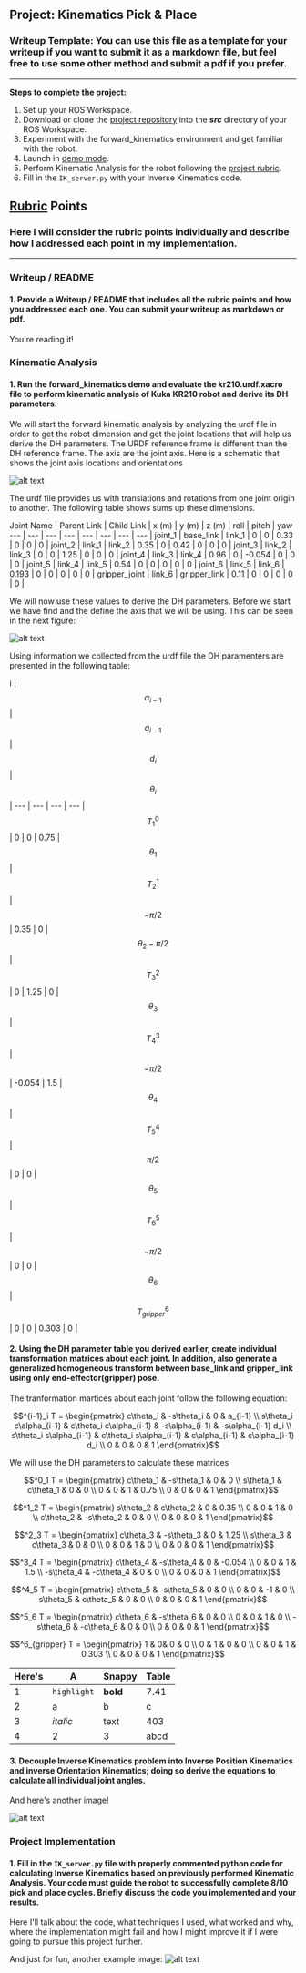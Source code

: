 ## Project: Kinematics Pick & Place
### Writeup Template: You can use this file as a template for your writeup if you want to submit it as a markdown file, but feel free to use some other method and submit a pdf if you prefer.

---


**Steps to complete the project:**  


1. Set up your ROS Workspace.
2. Download or clone the [project repository](https://github.com/udacity/RoboND-Kinematics-Project) into the ***src*** directory of your ROS Workspace.  
3. Experiment with the forward_kinematics environment and get familiar with the robot.
4. Launch in [demo mode](https://classroom.udacity.com/nanodegrees/nd209/parts/7b2fd2d7-e181-401e-977a-6158c77bf816/modules/8855de3f-2897-46c3-a805-628b5ecf045b/lessons/91d017b1-4493-4522-ad52-04a74a01094c/concepts/ae64bb91-e8c4-44c9-adbe-798e8f688193).
5. Perform Kinematic Analysis for the robot following the [project rubric](https://review.udacity.com/#!/rubrics/972/view).
6. Fill in the `IK_server.py` with your Inverse Kinematics code. 


[//]: # (Image References)

[image1]: ./misc_images/misc1.png
[image2]: ./misc_images/misc2.png
[image3]: ./misc_images/misc3.png

## [Rubric](https://review.udacity.com/#!/rubrics/972/view) Points
### Here I will consider the rubric points individually and describe how I addressed each point in my implementation.  

---
### Writeup / README

#### 1. Provide a Writeup / README that includes all the rubric points and how you addressed each one.  You can submit your writeup as markdown or pdf.  

You're reading it!

### Kinematic Analysis
#### 1. Run the forward_kinematics demo and evaluate the kr210.urdf.xacro file to perform kinematic analysis of Kuka KR210 robot and derive its DH parameters.

We will start the forward kinematic analysis by analyzing the urdf file in order to get the robot dimension and get the joint locations that will help us derive the DH parameters. The URDF reference frame is different than the DH reference frame. The axis are the joint axis. Here is a schematic that shows the joint axis locations and orientations

![alt text][image1]

The urdf file provides us with translations and rotations from one joint origin to another. The following table shows sums up these dimensions.

Joint Name | Parent Link | Child Link | x (m) | y (m) | z (m) | roll | pitch | yaw
--- | --- | --- | --- | --- | --- | --- | --- | 
joint_1 | base_link | link_1 | 0 | 0 | 0.33 | 0 | 0 | 0 |
joint_2 | link_1 | link_2 | 0.35 | 0 | 0.42 | 0 | 0 | 0 |
joint_3 | link_2 | link_3 | 0 | 0 | 1.25 | 0 | 0 | 0 |
joint_4 | link_3 | link_4 | 0.96 | 0 | -0.054 | 0 | 0 | 0 |
joint_5 | link_4 | link_5 | 0.54 | 0 | 0 | 0 | 0 | 0 |
joint_6 | link_5 | link_6 | 0.193 | 0 | 0 | 0 | 0 | 0 |
gripper_joint | link_6 | gripper_link | 0.11 | 0 | 0 | 0 | 0 | 0 |


We will now use these values to derive the DH parameters. Before we start we have find and the define the axis that we will be using. This can be seen in the next figure:
 
 ![alt text][image1]
 
Using information we collected from the urdf file the DH paramenters are presented in the following table:

i | $$\alpha_{i-1}$$  | $$a_{i-1}$$ | $$d_i$$ | $$ \theta_i $$ | 
--- | --- | --- | --- | 
$$ T^0_1 $$ | 0 | 0 | 0.75 | $$ \theta_1 $$ |
$$ T^1_2 $$ | $$-\pi/2$$ | 0.35 | 0 | $$\theta_2-\pi/2$$ |
$$ T^2_3 $$ | 0 | 1.25 | 0 | $$ \theta_3 $$ |
$$ T^3_4 $$ | $$-\pi/2$$ | -0.054 | 1.5 | $$ \theta_4 $$ |
$$ T^4_5 $$ | $$\pi/2$$ | 0 | 0 | $$ \theta_5$$ |
$$ T^5_6 $$ | $$-\pi/2$$ | 0 | 0 | $$ \theta_6 $$ |
$$ T^6_{gripper} $$ | 0 | 0 | 0.303 | 0 |

#### 2. Using the DH parameter table you derived earlier, create individual transformation matrices about each joint. In addition, also generate a generalized homogeneous transform between base_link and gripper_link using only end-effector(gripper) pose.

The tranformation martices about each joint follow the following equation:

$$^{i-1}_i T =
 \begin{pmatrix}
  c\theta_i & -s\theta_i & 0 & a_{i-1} \\
  s\theta_i c\alpha_{i-1} & c\theta_i c\alpha_{i-1} & -s\alpha_{i-1} & -s\alpha_{i-1} d_i \\
   s\theta_i s\alpha_{i-1} & c\theta_i s\alpha_{i-1} & c\alpha_{i-1} & c\alpha_{i-1} d_i \\
  0 & 0 & 0 & 1
 \end{pmatrix}$$

We will use the DH parameters to calculate these matrices

$$^0_1 T =
 \begin{pmatrix}
  c\theta_1 & -s\theta_1 & 0 & 0 \\
  s\theta_1 & c\theta_1  & 0 & 0 \\
  0 & 0 & 1 & 0.75 \\
  0 & 0 & 0 & 1
 \end{pmatrix}$$

$$^1_2 T =
 \begin{pmatrix}
  s\theta_2 & c\theta_2 & 0 & 0.35 \\
  0 & 0 & 1 & 0 \\
  c\theta_2 & -s\theta_2  & 0 & 0 \\
  0 & 0 & 0 & 1
 \end{pmatrix}$$

$$^2_3 T =
 \begin{pmatrix}
  c\theta_3 & -s\theta_3 & 0 & 1.25 \\
  s\theta_3 & c\theta_3  & 0 & 0 \\
  0 & 0 & 1 & 0 \\
  0 & 0 & 0 & 1
 \end{pmatrix}$$

$$^3_4 T =
 \begin{pmatrix}
  c\theta_4 & -s\theta_4 & 0 & -0.054 \\
  0 & 0 & 1 & 1.5 \\
  -s\theta_4 & -c\theta_4  & 0 & 0 \\
  0 & 0 & 0 & 1
 \end{pmatrix}$$

$$^4_5 T =
 \begin{pmatrix}
  c\theta_5 & -s\theta_5 & 0 & 0 \\
  0 & 0 & -1 & 0 \\
  s\theta_5 & c\theta_5  & 0 & 0 \\
  0 & 0 & 0 & 1
 \end{pmatrix}$$
 
$$^5_6 T =
 \begin{pmatrix}
  c\theta_6 & -s\theta_6 & 0 & 0 \\
  0 & 0 & 1 & 0 \\
  -s\theta_6 & -c\theta_6  & 0 & 0 \\
  0 & 0 & 0 & 1
 \end{pmatrix}$$
 
$$^6_{gripper} T =
 \begin{pmatrix}
  1 & 0& 0 & 0 \\
  0 & 1 & 0 & 0 \\
  0 & 0  & 1 & 0.303 \\
  0 & 0 & 0 & 1
 \end{pmatrix}$$
 
Here's | A | Snappy | Table
--- | --- | --- | ---
1 | `highlight` | **bold** | 7.41
2 | a | b | c
3 | *italic* | text | 403
4 | 2 | 3 | abcd

#### 3. Decouple Inverse Kinematics problem into Inverse Position Kinematics and inverse Orientation Kinematics; doing so derive the equations to calculate all individual joint angles.

And here's another image! 

![alt text][image2]

### Project Implementation

#### 1. Fill in the `IK_server.py` file with properly commented python code for calculating Inverse Kinematics based on previously performed Kinematic Analysis. Your code must guide the robot to successfully complete 8/10 pick and place cycles. Briefly discuss the code you implemented and your results. 


Here I'll talk about the code, what techniques I used, what worked and why, where the implementation might fail and how I might improve it if I were going to pursue this project further.  


And just for fun, another example image:
![alt text][image3]



